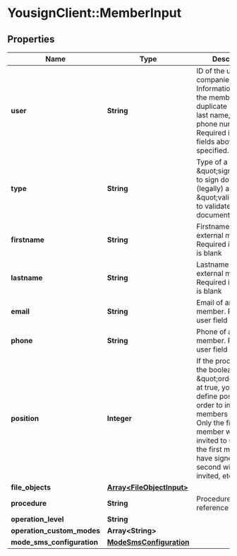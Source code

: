 # YousignClient::MemberInput

## Properties
Name | Type | Description | Notes
------------ | ------------- | ------------- | -------------
**user** | **String** | ID of the user in your companies. Informations about the member will be duplicate (first name, last name, email and phone number).  Required if none of fields above are specified. | [optional] 
**type** | **String** | Type of a member. \&quot;signer\&quot; to sign documents (legally) and \&quot;validator\&quot; to validate documents. | [optional] [default to &#39;signer&#39;]
**firstname** | **String** | Firstname of an external member. Required if user field is blank | [optional] 
**lastname** | **String** | Lastname of an external member. Required if user field is blank | [optional] 
**email** | **String** | Email of an external member. Required if user field is blank | [optional] 
**phone** | **String** | Phone of an external member. Required if user field is blank | [optional] 
**position** | **Integer** | If the procedure have the boolean \&quot;ordered\&quot; at true, you can define position of the order to invite your members to sign. Only the first member will be invited to sign.  When the first member have signed, the second will be invited, etc... | [optional] 
**file_objects** | [**Array&lt;FileObjectInput&gt;**](FileObjectInput.md) |  | [optional] 
**procedure** | **String** | Procedure id reference | [optional] 
**operation_level** | **String** |  | [optional] 
**operation_custom_modes** | **Array&lt;String&gt;** |  | [optional] 
**mode_sms_configuration** | [**ModeSmsConfiguration**](ModeSmsConfiguration.md) |  | [optional] 


